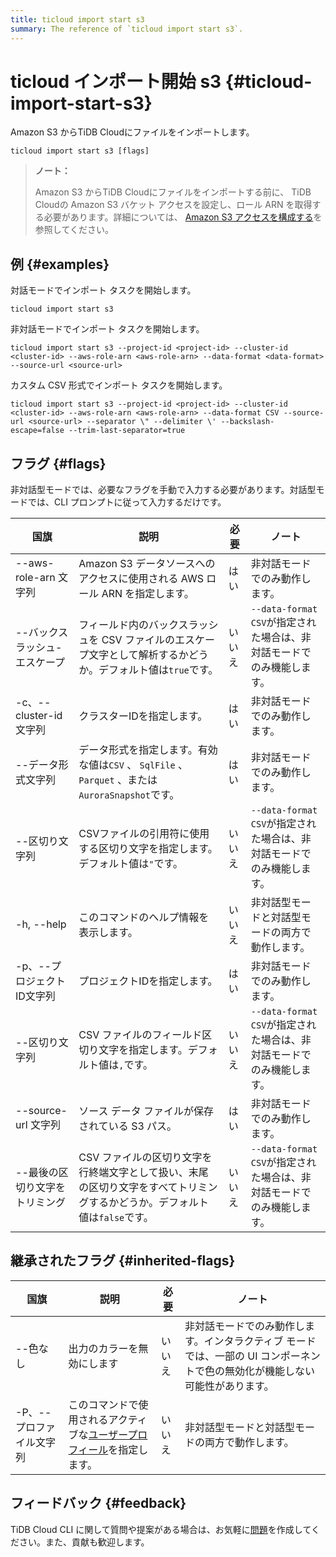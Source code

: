 ```yaml
---
title: ticloud import start s3
summary: The reference of `ticloud import start s3`.
---
```


# ticloud インポート開始 s3 {#ticloud-import-start-s3}

Amazon S3 からTiDB Cloudにファイルをインポートします。

```shell
ticloud import start s3 [flags]
```

> **ノート：**
>
> Amazon S3 からTiDB Cloudにファイルをインポートする前に、 TiDB Cloudの Amazon S3 バケット アクセスを設定し、ロール ARN を取得する必要があります。詳細については、 [Amazon S3 アクセスを構成する](/tidb-cloud/config-s3-and-gcs-access.md#configure-amazon-s3-access)を参照してください。

## 例 {#examples}

対話モードでインポート タスクを開始します。

```shell
ticloud import start s3
```

非対話モードでインポート タスクを開始します。

```shell
ticloud import start s3 --project-id <project-id> --cluster-id <cluster-id> --aws-role-arn <aws-role-arn> --data-format <data-format> --source-url <source-url>
```

カスタム CSV 形式でインポート タスクを開始します。

```shell
ticloud import start s3 --project-id <project-id> --cluster-id <cluster-id> --aws-role-arn <aws-role-arn> --data-format CSV --source-url <source-url> --separator \" --delimiter \' --backslash-escape=false --trim-last-separator=true
```

## フラグ {#flags}

非対話型モードでは、必要なフラグを手動で入力する必要があります。対話型モードでは、CLI プロンプトに従って入力するだけです。

| 国旗                  | 説明                                                                     | 必要  | ノート                                          |
| ------------------- | ---------------------------------------------------------------------- | --- | -------------------------------------------- |
| --aws-role-arn 文字列  | Amazon S3 データソースへのアクセスに使用される AWS ロール ARN を指定します。                       | はい  | 非対話モードでのみ動作します。                              |
| --バックスラッシュ-エスケープ    | フィールド内のバックスラッシュを CSV ファイルのエスケープ文字として解析するかどうか。デフォルト値は`true`です。          | いいえ | `--data-format CSV`が指定された場合は、非対話モードでのみ機能します。 |
| -c、--cluster-id 文字列 | クラスターIDを指定します。                                                         | はい  | 非対話モードでのみ動作します。                              |
| --データ形式文字列          | データ形式を指定します。有効な値は`CSV` 、 `SqlFile` 、 `Parquet` 、または`AuroraSnapshot`です。 | はい  | 非対話モードでのみ動作します。                              |
| --区切り文字列            | CSVファイルの引用符に使用する区切り文字を指定します。デフォルト値は`"`です。                              | いいえ | `--data-format CSV`が指定された場合は、非対話モードでのみ機能します。 |
| -h, --help          | このコマンドのヘルプ情報を表示します。                                                    | いいえ | 非対話型モードと対話型モードの両方で動作します。                     |
| -p、--プロジェクトID文字列    | プロジェクトIDを指定します。                                                        | はい  | 非対話モードでのみ動作します。                              |
| --区切り文字列            | CSV ファイルのフィールド区切り文字を指定します。デフォルト値は`,`です。                                | いいえ | `--data-format CSV`が指定された場合は、非対話モードでのみ機能します。 |
| --source-url 文字列    | ソース データ ファイルが保存されている S3 パス。                                            | はい  | 非対話モードでのみ動作します。                              |
| --最後の区切り文字をトリミング    | CSV ファイルの区切り文字を行終端文字として扱い、末尾の区切り文字をすべてトリミングするかどうか。デフォルト値は`false`です。    | いいえ | `--data-format CSV`が指定された場合は、非対話モードでのみ機能します。 |

## 継承されたフラグ {#inherited-flags}

| 国旗             | 説明                                                                               | 必要  | ノート                                                               |
| -------------- | -------------------------------------------------------------------------------- | --- | ----------------------------------------------------------------- |
| --色なし          | 出力のカラーを無効にします                                                                    | いいえ | 非対話モードでのみ動作します。インタラクティブ モードでは、一部の UI コンポーネントで色の無効化が機能しない可能性があります。 |
| -P、--プロファイル文字列 | このコマンドで使用されるアクティブな[ユーザープロフィール](/tidb-cloud/cli-reference.md#user-profile)を指定します。 | いいえ | 非対話型モードと対話型モードの両方で動作します。                                          |

## フィードバック {#feedback}

TiDB Cloud CLI に関して質問や提案がある場合は、お気軽に[問題](https://github.com/tidbcloud/tidbcloud-cli/issues/new/choose)を作成してください。また、貢献も歓迎します。
